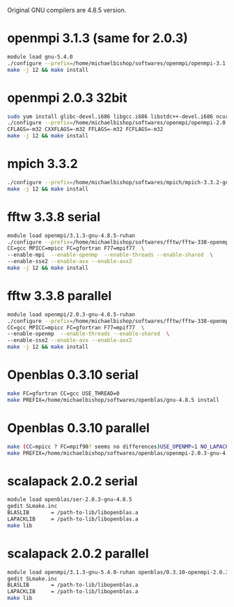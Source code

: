 Original GNU compilers are 4.8.5 version.


# openmpi 3.1.3 (same for 2.0.3)
```bash
module load gnu-5.4.0
./configure --prefix=/home/michaelbishop/softwares/openmpi/openmpi-3.1.3/mpi_gnu540
make -j 12 && make install
```

# openmpi 2.0.3 32bit
```bash
sudo yum install glibc-devel.i686 libgcc.i686 libstdc++-devel.i686 ncurses-devel.i686 libgfortran-devel.i686
./configure --prefix=/home/michaelbishop/softwares/openmpi/openmpi-2.0.3/mpi_gnu485_m32 \
CFLAGS=-m32 CXXFLAGS=-m32 FFLAGS=-m32 FCFLAGS=-m32
make -j 12 && make install
```

# mpich 3.3.2
```bash
./configure --prefix=/home/michaelbishop/softwares/mpich/mpich-3.3.2-gnu-4.8.5
make -j 12 && make install
```

# fftw 3.3.8 serial
```bash
module load openmpi/3.1.3-gnu-4.8.5-ruhan
./configure --prefix=/home/michaelbishop/softwares/fftw/fftw-338-openmpi203-gnu485 \
CC=gcc MPICC=mpicc FC=gfortran F77=mpif77  \
--enable-mpi  --enable-openmp  --enable-threads --enable-shared  \
--enable-sse2 --enable-avx --enable-avx2
make -j 12 && make install
```

# fftw 3.3.8 parallel
```bash
module load openmpi/2.0.3-gnu-4.8.5-ruhan
./configure --prefix=/home/michaelbishop/softwares/fftw/fftw-338-openmpi203-gnu485 \
CC=gcc MPICC=mpicc FC=gfortran F77=mpif77  \
--enable-openmp  --enable-threads --enable-shared  \
--enable-sse2 --enable-avx --enable-avx2
make -j 12 && make install
```

# Openblas 0.3.10 serial
```bash
make FC=gfortran CC=gcc USE_THREAD=0
make PREFIX=/home/michaelbishop/softwares/openblas/gnu-4.8.5 install
```

# Openblas 0.3.10 parallel
```bash
make (CC=mpicc ? FC=mpif90? seems no differences)USE_OPENMP=1 NO_LAPACK=0 INTERFACE64=1 BINARY=64 DYNAMIC_ARCH=1 libs netlib shared
make PREFIX=/home/michaelbishop/softwares/openblas/openmpi-2.0.3-gnu-4.8.5 install
```

# scalapack 2.0.2 serial
```bash
module load openblas/ser-2.0.3-gnu-4.8.5
gedit SLmake.inc
BLASLIB       = /path-to-lib/libopenblas.a
LAPACKLIB     = /path-to-lib/libopenblas.a
make lib
```

# scalapack 2.0.2 parallel
```bash
module load openmpi/3.1.3-gnu-5.4.0-ruhan openblas/0.3.10-openmpi-2.0.3-gnu-4.8.5
gedit SLmake.inc
BLASLIB       = /path-to-lib/libopenblas.a
LAPACKLIB     = /path-to-lib/libopenblas.a
make lib
```
